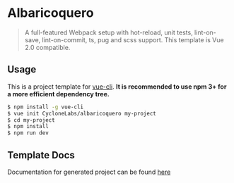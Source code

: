 # Albaricoquero

> A full-featured Webpack setup with hot-reload, unit tests, lint-on-save, lint-on-commit, ts, pug and scss support.
> This template is Vue 2.0 compatible.

## Usage

This is a project template for [vue-cli](https://github.com/vuejs/vue-cli). **It is recommended to use npm 3+ for a more efficient dependency tree.**

``` bash
$ npm install -g vue-cli
$ vue init CycloneLabs/albaricoquero my-project
$ cd my-project
$ npm install
$ npm run dev
```

## Template Docs

Documentation for generated project can be found [here](template/README.md)
